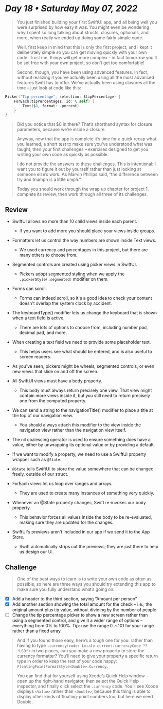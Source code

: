 # *Day 18 • Saturday May 07, 2022*

> You just finished building your first SwiftUI app, and all being well you were surprised by how easy it was. You might even be wondering why I spent so long talking about structs, closures, optionals, and more, when really we ended up doing some fairly simple code.
> 
> Well, first keep in mind that this is only the first project, and I kept it deliberately simple so you can get moving quickly with your own code. Trust me, things will get more complex – in fact tomorrow you’ll be set free with your own project, so don’t get too comfortable!
> 
> Second, though, you have been using advanced features. In fact, without realizing it you’ve actually been using all the most advanced features Swift has to offer. We’ve actually been using closures all the time – just look at code like this:

```swift
Picker("Tip percentage", selection: $tipPercentage) {
    ForEach(tipPercentages, id: \.self) {
        Text($0, format: .percent)
    }
}
```

> Did you notice that $0 in there? That’s shorthand syntax for closure parameters, because we’re inside a closure.
> 
> Anyway, now that the app is complete it’s time for a quick recap what you learned, a short test to make sure you’ve understood what was taught, then your first challenges – exercises designed to get you writing your own code as quickly as possible.
> 
> I do not provide the answers to these challenges. This is intentional: I want you to figure it out by yourself rather than just looking at someone else’s work. As Marvin Phillips said, “the difference between try and triumph is a little umph.”
> 
> Today you should work through the wrap up chapter for project 1, complete its review, then work through all three of its challenges.

## Review

* SwiftUI allows no more than 10 child views inside each parent.
  * If you want to add more you should place your views inside groups.

* Formatters let us control the way numbers are shown inside Text views.
  * We used currency and percentages in this project, but there are many others to choose from.

* Segmented controls are created using picker views in SwiftUI.
  * Pickers adopt segmented styling when we apply the `.pickerStyle(.segmented)` modifier on them.

* Forms can scroll.
  * Forms can indeed scroll, so it's a good idea to check your content doesn't overlap the system clock by accident.

* The keyboardType() modifier lets us change the keyboard that is shown when a text field is active.
  * There are lots of options to choose from, including number pad, decimal pad, and more.

* When creating a text field we need to provide some placeholder text.
  * This helps users see what should be entered, and is also useful to screen readers.

* As you've seen, pickers might be wheels, segmented controls, or even new views that slide on and off the screen.

* All SwiftUI views must have a body property.
  * This body must always return precisely one view. That view might contain more views inside it, but you still need to return precisely one from the computed property.

* We can send a string to the navigationTitle() modifier to place a title at the top of our navigation view.
  * You should always attach this modifier to the view inside the navigation view rather than the navigation view itself.

* The nil coalescing operator is used to ensure something does have a value, either by unwrapping its optional value or by providing a default.

* If we want to modify a property, we need to use a SwiftUI property wrapper such as `@State`.
* `@State` tells SwiftUI to store the value somewhere that can be changed freely, outside of our struct.

* ForEach views let us loop over ranges and arrays.
  * They are used to create many instances of something very quickly.

* Whenever an @State property changes, Swift re-invokes our body property.
  * This behavior forces all values inside the body to be re-evaluated, making sure they are updated for the changes.

* SwiftUI's previews aren't included in our app if we send it to the App Store.
  * Swift automatically strips out the previews; they are just there to help us design our UI.

## Challenge

> One of the best ways to learn is to write your own code as often as possible, so here are three ways you should try extending this app to make sure you fully understand what’s going on:

  - [x]  Add a header to the third section, saying “Amount per person”
  - [x]  Add another section showing the total amount for the check – i.e., the original amount plus tip value, without dividing by the number of people.
  - [ ]  Change the tip percentage picker to show a new screen rather than using a segmented control, and give it a wider range of options – everything from 0% to 100%. Tip: use the range 0..<101 for your range rather than a fixed array.

> And if you found those easy, here’s a tough one for you: rather than having to type `.currency(code: Locale.current.currencyCode ?? "USD")` in two places, can you make a new property to store the currency formatter? You’ll need to give your property a specific return type in order to keep the rest of your code happy: `FloatingPointFormatStyle<Double>.Currency`.
> 
> You can find that for yourself using Xcode’s Quick Help window – open up the right-hand navigator, then select the Quick Help inspector, and finally click select the `.currency` code. You’ll see Xcode displays `<Value>` rather than `<Double>`, because this thing is able to display other kinds of floating-point numbers too, but here we need Double.